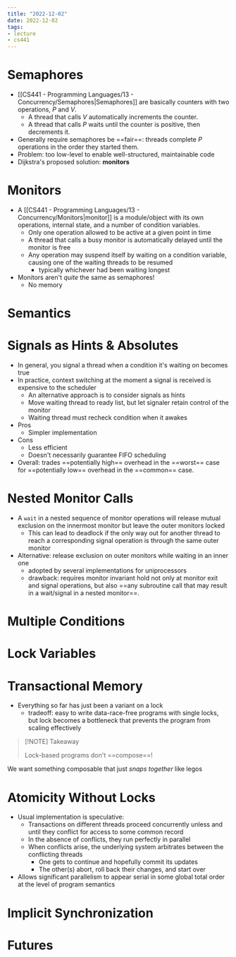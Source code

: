 ```yaml
---
title: "2022-12-02"
date: 2022-12-02
tags:
- lecture
- cs441
---
```


# Semaphores

* [[CS441 - Programming Languages/13 - Concurrency/Semaphores|Semaphores]] are basically counters with two operations, $P$ and $V$.
	* A thread that calls $V$ automatically increments the counter.
	* A thread that calls $P$ waits until the counter is positive, then decrements it.
* Generally require semaphores be ==fair==: threads complete $P$ operations in the order they started them.
* Problem: too low-level to enable well-structured, maintainable code
* Dijkstra's proposed solution: **monitors**

# Monitors

* A [[CS441 - Programming Languages/13 - Concurrency/Monitors|monitor]] is a module/object with its own operations, internal state, and a number of condition variables.
	* Only one operation allowed to be active at a given point in time
	* A thread that calls a busy monitor is automatically delayed until the monitor is free
	* Any operation may suspend itself by waiting on a condition variable, causing one of the waiting threads to be resumed
		* typically whichever had been waiting longest
* Monitors aren't *quite* the same as semaphores!
	* No memory

# Semantics

# Signals as Hints & Absolutes

* In general, you signal a thread when a condition it's waiting on becomes true
* In practice, context switching at the moment a signal is received is expensive to the scheduler
	* An alternative approach is to consider signals as hints
	* Move waiting thread to ready list, but let signaler retain control of the monitor
	* Waiting thread must recheck condition when it awakes
* Pros
	* Simpler implementation
* Cons
	* Less efficient
	* Doesn't necessarily guarantee FIFO scheduling
* Overall: trades ==potentially high== overhead in the ==worst== case for ==potentially low== overhead in the ==common== case.

# Nested Monitor Calls

* A  `wait` in a nested sequence of monitor operations will release mutual exclusion on the innermost monitor but leave the outer monitors locked
	* This can lead to deadlock if the only way out for another thread to reach a corresponding signal operation is through the same outer monitor
* Alternative: release exclusion on outer monitors while waiting in an inner one
	* adopted by several implementations for uniprocessors
	* drawback: requires monitor invariant hold not only at monitor exit and signal operations, but also ==any subroutine call that may result in a wait/signal in a nested monitor==.

# Multiple Conditions

# Lock Variables

# Transactional Memory

* Everything so far has just been a variant on a lock
	* tradeoff: easy to write data-race-free programs with single locks, but lock becomes a bottleneck that prevents the program from scaling effectively


> [!NOTE] Takeaway
> 
> Lock-based programs don't ==compose==!

We want something composable that just *snaps together* like legos

# Atomicity Without Locks

* Usual implementation is speculative:
	* Transactions on different threads proceed concurrently unless and until they conflict for access to some common record
	* In the absence of conflicts, they run perfectly in parallel
	* When conflicts arise, the underlying system arbitrates between the conflicting threads
		* One gets to continue and hopefully commit its updates
		* The other(s) abort, roll back their changes, and start over
* Allows significant parallelism to appear serial in some global total order at the level of program semantics

# Implicit Synchronization

# Futures
 
